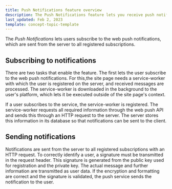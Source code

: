 ```yaml
---
title: Push Notifications feature overview
description: The Push Notifications feature lets you receive push notifications
last_updated: Feb 2, 2023
template: concept-topic-template
---
```


The *Push Notifications* lets users subscribe to the web push notifications, which are sent from the server to all registered subscriptions.

## Subscribing to notifications

There are two tasks that enable the feature. The first lets the user subscribe to the web push notifications. For this,the site page needs a service-worker with which the user is registered on the server, and received messages are processed. The service-worker is downloaded in the background to the user's platform, which lets it be executed outside of the site page's context.

If a user subscribes to the service, the service-worker is registered. The service-worker requests all required information through the web push API and sends this through an HTTP request to the server. The server stores this information in its database so that notifications can be sent to the client.

## Sending notifications

Notifications are sent from the server to all registered subscriptions with an HTTP request. To correctly identify a user, a signature must be transmitted in the request header. This signature is generated from the public key used for registration and the private key. The actual message and further information are transmitted as user data. If the encryption and formatting are correct and the signature is validated, the push service sends the notification to the user.